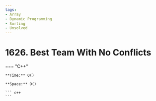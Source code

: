 ```yaml
---
tags:
- Array
- Dynamic Programming
- Sorting
- Unsolved
---
```



# 1626. Best Team With No Conflicts

=== "C++"

    **Time:** O()

    **Space:** O()

    ``` c++
    ```